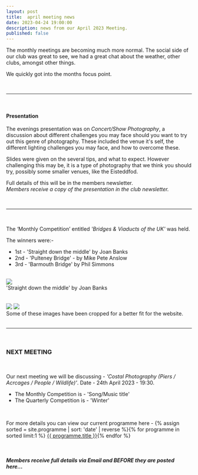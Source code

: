 ```yaml
---
layout: post
title:  april meeting news
date: 2023-04-24 19:00:00
description: news from our April 2023 Meeting.
published: false
---
```


The monthly meetings are becoming much more normal. 
The social side of our club was great to see, we had a great chat about the weather, other clubs, amongst other things.

We quickly got into the months focus point.

<br>

<hr>

<br>

#### Presentation

The evenings presentation was on *Concert/Show Photography*, a discussion about different challenges you may face should you want to try out this genre of photography. These included the venue it's self, the different lighting challenges you may face, and how to overcome these. 

Slides were given on the several tips, and what to expect. However challenging this may be, it is a type of photography that we think you should try, possibly some smaller venues, like the Eisteddfod.

Full details of this will be in the members newsletter.
<br>
*Members receive a copy of the presentation in the club newsletter.*


<br>

<hr>

<br>

The ‘Monthly Competition’ entitled *'Bridges & Viaducts of the UK'* was held.

The winners were:-

<ul>
	<li>1st - &#39;Straight down the middle&#39; by Joan Banks</li>
	<li>2nd - &#39;Pulteney Bridge&#39; - by Mike Pete Anslow</li>
	<li>3rd - &#39;Barmouth Bridge&#39; by Phil Simmons</li>
</ul>

<br>

<div class="img_row">
	<img class="col three" src="{{ site.baseurl }}/assets/img/March23_Monthly/03 - Straight Down the Middle.jpg">
</div>
<div class="col three caption">
	&#39;Straight down the middle&#39; by Joan Banks
</div>

<br>
<br>

<div class="img_row">
	<img class="col two" src="{{ site.baseurl }}/assets/img/March23_Monthly/12 - Pulteney Bridge.jpg">
	<img class="col one" src="{{ site.baseurl }}/assets/img/March23_Monthly/15 - Barmouth Bridge.jpg">
</div>

<div class="col three caption">
	Some of these images have been cropped for a better fit for the website.
</div>


<br>

<hr>

<br>



### NEXT MEETING
<br>

Our next meeting we will be discussing - *'Costal Photography (Piers / Acrcages / People / Wildlife)'*.
Date - 24th April 2023 - 19:30.

<ul>
    <li>The Monthly Competition is - 'Song/Music title' </li>
	<li>The Quarterly Competition is - 'Winter'</li>
    <!-- <li>The Lancaster Memorial Competition is - 'Autumn'</li> -->
</ul>

<br>

For more details you can view our current programme here - {% assign sorted = site.programme | sort: 'date' | reverse  %}{% for programme in sorted limit:1 %} <a class="footlink" href="{{ programme.url | prepend: site.baseurl }}">{{ programme.title }}</a>{% endfor %}

<br>

##### Members receive full details via Email and BEFORE they are posted here...